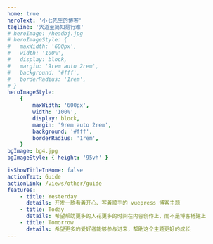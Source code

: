 ```yaml
---
home: true
heroText: '小七先生的博客'
tagline: '大道至简知易行难'
# heroImage: /headbj.jpg
# heroImageStyle: {
#   maxWidth: '600px',
#   width: '100%',
#   display: block,
#   margin: '9rem auto 2rem',
#   background: '#fff',
#   borderRadius: '1rem',
# }
heroImageStyle:
    {
        maxWidth: '600px',
        width: '100%',
        display: block,
        margin: '9rem auto 2rem',
        background: '#fff',
        borderRadius: '1rem',
    }
bgImage: bg4.jpg
bgImageStyle: { height: '95vh' }

isShowTitleInHome: false
actionText: Guide
actionLink: /views/other/guide
features:
    - title: Yesterday
      details: 开发一款看着开心、写着顺手的 vuepress 博客主题
    - title: Today
      details: 希望帮助更多的人花更多的时间在内容创作上，而不是博客搭建上
    - title: Tomorrow
      details: 希望更多的爱好者能够参与进来，帮助这个主题更好的成长
---
```


<style>
body{
  background-image: url('./.vuepress/public/bg1.gif');
}
.anchor-down {
  display: block;
  margin: 12rem auto 0;
  bottom: 45px;
  width: 20px;
  height: 20px;
  font-size: 34px;
  text-align: center;
  animation: bounce-in 5s 3s infinite;
  position: absolute;
  left: 50%;
  bottom: 30%;
  margin-left: -10px;
  cursor: pointer;
}
@-webkit-keyframes bounce-in{
  0%{transform:translateY(0)}
  20%{transform:translateY(0)}
  50%{transform:translateY(-20px)}
  80%{transform:translateY(0)}
  to{transform:translateY(0)}
}
.anchor-down::before {
  content: "";
  width: 20px;
  height: 20px;
  display: block;
  border-right: 3px solid #fff;
  border-top: 3px solid #fff;
  transform: rotate(135deg);
  position: absolute;
  bottom: 10px;
}
.anchor-down::after {
  content: "";
  width: 20px;
  height: 20px;
  display: block;
  border-right: 3px solid #fff;
  border-top: 3px solid #fff;
  transform: rotate(135deg);
}
</style>

<script>
export default {
  mounted () {
    const ifJanchor = document.getElementById("JanchorDown"); 
    ifJanchor && ifJanchor.parentNode.removeChild(ifJanchor);
    let a = document.createElement('a');
    a.id = 'JanchorDown';
    a.className = 'anchor-down';
    document.getElementsByClassName('hero')[0].append(a);
    let targetA = document.getElementById("JanchorDown");
    targetA.addEventListener('click', e => { // 添加点击事件
      this.scrollFn();
    })
  },

  methods: {
    scrollFn() {
      const windowH = document.getElementsByClassName('hero')[0].clientHeight; // 获取窗口高度
      document.documentElement.scrollTop = windowH; // 滚动条滚动到指定位置
    }
  }
}
</script>
